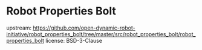 # Robot Properties Bolt

upstream: https://github.com/open-dynamic-robot-initiative/robot_properties_bolt/tree/master/src/robot_properties_bolt/robot_properties_bolt
license: BSD-3-Clause
